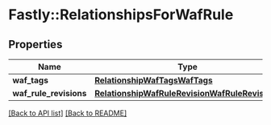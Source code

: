 # Fastly::RelationshipsForWafRule

## Properties

| Name | Type | Description | Notes |
| ---- | ---- | ----------- | ----- |
| **waf_tags** | [**RelationshipWafTagsWafTags**](RelationshipWafTagsWafTags.md) |  | [optional] |
| **waf_rule_revisions** | [**RelationshipWafRuleRevisionWafRuleRevisions**](RelationshipWafRuleRevisionWafRuleRevisions.md) |  | [optional] |

[[Back to API list]](../../README.md#endpoints) [[Back to README]](../../README.md)

